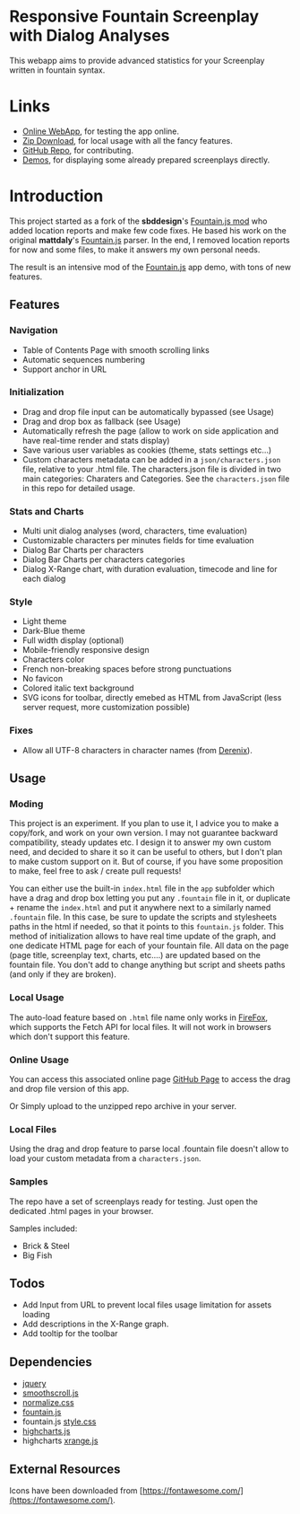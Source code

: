 # Responsive Fountain Screenplay with Dialog Analyses

This webapp aims to provide advanced statistics for your Screenplay written in fountain syntax.

# Links

- [Online WebApp](https://x-raym.github.io/Fountain.js/), for testing the app online.
- [Zip Download](https://github.com/X-Raym/Fountain.js/archive/master.zip), for local usage with all the fancy features.
- [GitHub Repo](https://github.com/X-Raym/Fountain.js), for contributing.
- [Demos](https://x-raym.github.io/Fountain.js/samples/), for displaying some already prepared screenplays directly.

# Introduction

This project started as a fork of the **sbddesign**'s [Fountain.js mod](https://github.com/sbddesign/Fountain.js) who added location reports and make few code fixes. He based his work on the original **mattdaly**'s [Fountain.js](https://github.com/mattdaly/Fountain.js) parser.  In the end, I removed location reports for now and some files, to make it answers my own personal needs.

The result is an intensive mod of the [Fountain.js](http://mattdaly.github.io/Fountain.js/) app demo, with tons of new features.

## Features

### Navigation

- Table of Contents Page with smooth scrolling links
- Automatic sequences numbering
- Support anchor in URL

### Initialization

- Drag and drop file input can be automatically bypassed (see Usage)
- Drag and drop box as fallback (see Usage)
- Automatically refresh the page (allow to work on side application and have real-time render and stats display)
- Save various user variables as cookies (theme, stats settings etc...)
- Custom characters metadata can be added in a `json/characters.json` file, relative to your .html file. The characters.json file is divided in two main categories: Charaters and Categories. See the `characters.json` file in this repo for detailed usage.

### Stats and Charts

- Multi unit dialog analyses (word, characters, time evaluation)
- Customizable characters per minutes fields for time evaluation
- Dialog Bar Charts per characters
- Dialog Bar Charts per characters categories
- Dialog X-Range chart, with duration evaluation, timecode and line for each dialog

### Style

- Light theme
- Dark-Blue theme
- Full width display (optional)
- Mobile-friendly responsive design
- Characters color
- French non-breaking spaces before strong punctuations
- No favicon
- Colored italic text background
- SVG icons for toolbar, directly emebed as HTML from JavaScript (less server request, more customization possible)

### Fixes

- Allow all UTF-8 characters in character names (from [Derenix](https://github.com/derenix/Fountain.js/commit/4fc8f3f35c959f25a3e0c184d11a5a0c5b23037b)).

## Usage

### Moding

This project is an experiment. If you plan to use it, I advice you to make a copy/fork, and work on your own version. I may not guarantee backward compatibility, steady updates etc. I design it to answer my own custom need, and decided to share it so it can be useful to others, but I don't plan to make custom support on it. But of course, if you have some proposition to make, feel free to ask / create pull requests!

You can either use the built-in `index.html` file in the `app` subfolder which have a drag and drop box letting you put any `.fountain` file in it, or duplicate + rename the `index.html` and put it anywhere next to a similarly named `.fountain` file. In this case, be sure to update the scripts and stylesheets paths in the html if needed, so that it points to this `fountain.js` folder. This method of initialization allows to have real time update of the graph, and one dedicate HTML page for each of your fountain file. All data on the page (page title, screenplay text, charts, etc....) are updated based on the fountain file. You don't add to change anything but script and sheets paths (and only if they are broken).

### Local Usage

The auto-load feature based on `.html` file name only works in [FireFox](https://www.mozilla.org/fr/firefox/new/), which supports the Fetch API for local files. It will not work in browsers which don't support this feature.

### Online Usage

You can access this associated online page [GitHub Page](https://x-raym.github.io/Fountain.js/app/) to access the drag and drop file version of this app.

Or Simply upload to the unzipped repo archive in your server.

### Local Files

Using the drag and drop feature to parse local .fountain file doesn't allow to load your custom metadata from a `characters.json`.

### Samples

The repo have a set of screenplays ready for testing. Just open the dedicated .html pages in your browser.

Samples included:

- Brick & Steel
- Big Fish

## Todos

- Add Input from URL to prevent local files usage limitation for assets loading
- Add descriptions in the X-Range graph.
- Add tooltip for the toolbar

## Dependencies

- [jquery](https://code.jquery.com/)
- [smoothscroll.js](http://mths.be/smoothscroll)
- [normalize.css](https://necolas.github.io/normalize.css/)
- [fountain.js](https://github.com/mattdaly/Fountain.js)
- fountain.js [style.css](https://github.com/mattdaly/Fountain.js)
- [highcharts.js](https://www.highcharts.com/)
- highcharts [xrange.js](http://jsfiddle.net/gh/get/library/pure/highcharts/highcharts/tree/master/samples/highcharts/demo/x-range/)

## External Resources

Icons have been downloaded from [https://fontawesome.com/](https://fontawesome.com/).
